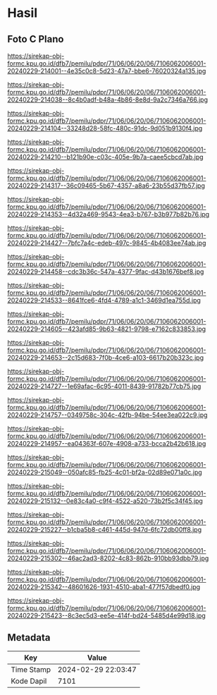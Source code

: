 # Hasil

## Foto C Plano

https://sirekap-obj-formc.kpu.go.id/dfb7/pemilu/pdpr/71/06/06/20/06/7106062006001-20240229-214001--4e35c0c8-5d23-47a7-bbe6-76020324a135.jpg

https://sirekap-obj-formc.kpu.go.id/dfb7/pemilu/pdpr/71/06/06/20/06/7106062006001-20240229-214038--8c4b0adf-b48a-4b86-8e8d-9a2c7346a766.jpg

https://sirekap-obj-formc.kpu.go.id/dfb7/pemilu/pdpr/71/06/06/20/06/7106062006001-20240229-214104--33248d28-58fc-480c-91dc-9d051b9130f4.jpg

https://sirekap-obj-formc.kpu.go.id/dfb7/pemilu/pdpr/71/06/06/20/06/7106062006001-20240229-214210--b121b90e-c03c-405e-9b7a-caee5cbcd7ab.jpg

https://sirekap-obj-formc.kpu.go.id/dfb7/pemilu/pdpr/71/06/06/20/06/7106062006001-20240229-214317--36c09465-5b67-4357-a8a6-23b55d37fb57.jpg

https://sirekap-obj-formc.kpu.go.id/dfb7/pemilu/pdpr/71/06/06/20/06/7106062006001-20240229-214353--4d32a469-9543-4ea3-b767-b3b977b82b76.jpg

https://sirekap-obj-formc.kpu.go.id/dfb7/pemilu/pdpr/71/06/06/20/06/7106062006001-20240229-214427--7bfc7a4c-edeb-497c-9845-4b4083ee74ab.jpg

https://sirekap-obj-formc.kpu.go.id/dfb7/pemilu/pdpr/71/06/06/20/06/7106062006001-20240229-214458--cdc3b36c-547a-4377-9fac-d43b1676bef8.jpg

https://sirekap-obj-formc.kpu.go.id/dfb7/pemilu/pdpr/71/06/06/20/06/7106062006001-20240229-214533--8641fce6-4fd4-4789-a1c1-3469d1ea755d.jpg

https://sirekap-obj-formc.kpu.go.id/dfb7/pemilu/pdpr/71/06/06/20/06/7106062006001-20240229-214605--423afd85-9b63-4821-9798-e7162c833853.jpg

https://sirekap-obj-formc.kpu.go.id/dfb7/pemilu/pdpr/71/06/06/20/06/7106062006001-20240229-214653--2c15d683-7f0b-4ce6-a103-6617b20b323c.jpg

https://sirekap-obj-formc.kpu.go.id/dfb7/pemilu/pdpr/71/06/06/20/06/7106062006001-20240229-214727--1e69afac-6c95-4011-8439-91782b77cb75.jpg

https://sirekap-obj-formc.kpu.go.id/dfb7/pemilu/pdpr/71/06/06/20/06/7106062006001-20240229-214757--0349758c-304c-42fb-94be-54ee3ea022c9.jpg

https://sirekap-obj-formc.kpu.go.id/dfb7/pemilu/pdpr/71/06/06/20/06/7106062006001-20240229-214957--ea04363f-607e-4908-a733-bcca2b42b618.jpg

https://sirekap-obj-formc.kpu.go.id/dfb7/pemilu/pdpr/71/06/06/20/06/7106062006001-20240229-215049--050afc85-fb25-4c01-bf2a-02d89e071a0c.jpg

https://sirekap-obj-formc.kpu.go.id/dfb7/pemilu/pdpr/71/06/06/20/06/7106062006001-20240229-215132--0e83c4a0-c9f4-4522-a520-73b2f5c34f45.jpg

https://sirekap-obj-formc.kpu.go.id/dfb7/pemilu/pdpr/71/06/06/20/06/7106062006001-20240229-215227--b1cba5b8-c461-445d-947d-6fc72db00ff8.jpg

https://sirekap-obj-formc.kpu.go.id/dfb7/pemilu/pdpr/71/06/06/20/06/7106062006001-20240229-215302--46ac2ad3-8202-4c83-862b-910bb93dbb79.jpg

https://sirekap-obj-formc.kpu.go.id/dfb7/pemilu/pdpr/71/06/06/20/06/7106062006001-20240229-215342--48601626-1931-4510-aba1-477f57dbedf0.jpg

https://sirekap-obj-formc.kpu.go.id/dfb7/pemilu/pdpr/71/06/06/20/06/7106062006001-20240229-215423--8c3ec5d3-ee5e-414f-bd24-5485d4e99d18.jpg


## Metadata

| Key        | Value               |
| ---------- | ------------------- |
| Time Stamp | 2024-02-29 22:03:47 |
| Kode Dapil | 7101                |




